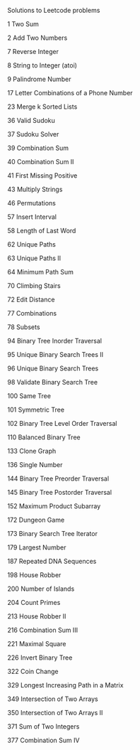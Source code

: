 Solutions to Leetcode problems

1   Two Sum

2   Add Two Numbers

7   Reverse Integer

8   String to Integer (atoi)  

9   Palindrome Number

17  Letter Combinations of a Phone Number

23  Merge k Sorted Lists

36  Valid Sudoku

37  Sudoku Solver

39  Combination Sum

40  Combination Sum II

41  First Missing Positive

43  Multiply Strings

46  Permutations

57  Insert Interval 

58  Length of Last Word 

62  Unique Paths

63  Unique Paths II

64  Minimum Path Sum

70  Climbing Stairs

72  Edit Distance

77  Combinations

78  Subsets

94 Binary Tree Inorder Traversal

95  Unique Binary Search Trees II

96  Unique Binary Search Trees

98  Validate Binary Search Tree

100 Same Tree

101 Symmetric Tree

102 Binary Tree Level Order Traversal  

110 Balanced Binary Tree

133 Clone Graph

136 Single Number

144 Binary Tree Preorder Traversal  

145 Binary Tree Postorder Traversal  

152 Maximum Product Subarray

172 Dungeon Game

173 Binary Search Tree Iterator

179 Largest Number

187 Repeated DNA Sequences

198 House Robber

200 Number of Islands  

204 Count Primes

213 House Robber II

216 Combination Sum III

221 Maximal Square

226 Invert Binary Tree

322 Coin Change

329 Longest Increasing Path in a Matrix

349 Intersection of Two Arrays

350 Intersection of Two Arrays II

371 Sum of Two Integers

377 Combination Sum IV